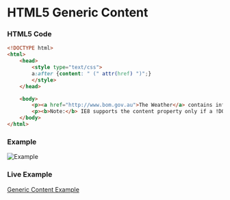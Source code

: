 # HTML5 Generic Content

### HTML5 Code


```html
<!DOCTYPE html>
<html>
	<head>
        <style type="text/css">
        a:after {content: " (" attr(href) ")";}
        </style>
	</head>

	<body>
		<p><a href="http://www.bom.gov.au">The Weather</a> contains info about weather.</p>
		<p><b>Note:</b> IE8 supports the content property only if a !DOCTYPE is specified.</p>
	</body>
</html>
```



### Example


<img src="https://github.com/samuelMeddows/code-reference/blob/gh-pages/HTML5/screenshots/GenericContent1.PNG" alt="Example">

### Live Example
[Generic Content Example](https://html5-css-javascript-examples.azurewebsites.net/HTML5/GenericContent.html "Generic Content Example")

